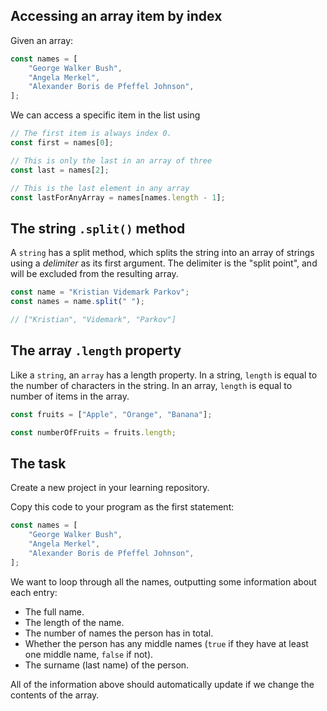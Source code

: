 ## Accessing an array item by index

Given an array:

```js
const names = [
    "George Walker Bush",
    "Angela Merkel",
    "Alexander Boris de Pfeffel Johnson",
];
```

We can access a specific item in the list using

```js
// The first item is always index 0.
const first = names[0];

// This is only the last in an array of three
const last = names[2];

// This is the last element in any array
const lastForAnyArray = names[names.length - 1];
```

## The string `.split()` method

A `string` has a split method, which splits the string into an array of strings using a _delimiter_ as its first argument. The delimiter is the "split point", and will be excluded from the resulting array.

```js
const name = "Kristian Videmark Parkov";
const names = name.split(" ");

// ["Kristian", "Videmark", "Parkov"]
```

## The array `.length` property

Like a `string`, an `array` has a length property. In a string, `length` is equal to the number of characters in the string. In an array, `length` is equal to number of items in the array.

```js
const fruits = ["Apple", "Orange", "Banana"];

const numberOfFruits = fruits.length;
```

## The task

Create a new project in your learning repository.

Copy this code to your program as the first statement:

```js
const names = [
    "George Walker Bush",
    "Angela Merkel",
    "Alexander Boris de Pfeffel Johnson",
];
```

We want to loop through all the names, outputting some information about each entry:

- The full name.
- The length of the name.
- The number of names the person has in total.
- Whether the person has any middle names (`true` if they have at least one middle name, `false` if not).
- The surname (last name) of the person.

All of the information above should automatically update if we change the contents of the array.